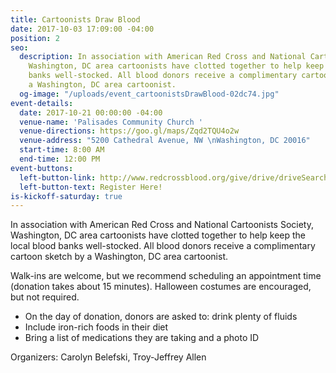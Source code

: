 ```yaml
---
title: Cartoonists Draw Blood
date: 2017-10-03 17:09:00 -04:00
position: 2
seo:
  description: In association with American Red Cross and National Cartoonists Society,
    Washington, DC area cartoonists have clotted together to help keep the local blood
    banks well-stocked. All blood donors receive a complimentary cartoon sketch by
    a Washington, DC area cartoonist.
  og-image: "/uploads/event_cartoonistsDrawBlood-02dc74.jpg"
event-details:
  date: 2017-10-21 00:00:00 -04:00
  venue-name: 'Palisades Community Church '
  venue-directions: https://goo.gl/maps/Zqd2TQU4o2w
  venue-address: "5200 Cathedral Avenue, NW \nWashington, DC 20016"
  start-time: 8:00 AM
  end-time: 12:00 PM
event-buttons:
  left-button-link: http://www.redcrossblood.org/give/drive/driveSearchList.jsp?zipSponsor=PALISADES&sd=100317&ed=010118&zipFormat=false&_requestid=43648#
  left-button-text: Register Here!
is-kickoff-saturday: true
---
```


In association with American Red Cross and National Cartoonists Society, Washington, DC area cartoonists have clotted together to help keep the local blood banks well-stocked. All blood donors receive a complimentary cartoon sketch by a Washington, DC area cartoonist.

Walk-ins are welcome, but we recommend scheduling an appointment time (donation takes about 15 minutes). Halloween costumes are encouraged, but not required.

* On the day of donation, donors are asked to:
  drink plenty of fluids
* Include iron-rich foods in their diet
* Bring a list of medications they are taking and a photo ID

Organizers: Carolyn Belefski, Troy-Jeffrey Allen